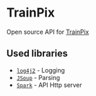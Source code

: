 # TrainPix 
Open source API for [TrainPix](https://trainpix.org/)


## Used libraries
- [`log4j2`](https://github.com/apache/logging-log4j2) - Logging
- [`JSoup`](https://jsoup.org/) - Parsing
- [`Spark`](http://sparkjava.com/) - API Http server
 
